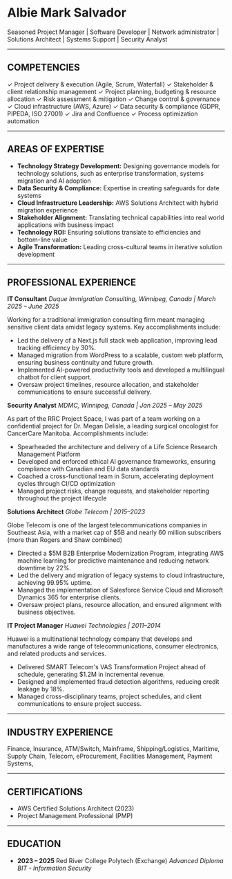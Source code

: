 # Albie Mark Salvador
Seasoned Project Manager | Software Developer | Network administrator | Solutions Architect | Systems Support | Security Analyst

---

## COMPETENCIES
✓ Project delivery & execution (Agile, Scrum, Waterfall)
✓ Stakeholder & client relationship management
✓ Project planning, budgeting & resource allocation
✓ Risk assessment & mitigation
✓ Change control & governance
✓ Cloud infrastructure (AWS, Azure)
✓ Data security & compliance (GDPR, PIPEDA, ISO 27001)
✓ Jira and Confluence
✓ Process optimization automation

---

## AREAS OF EXPERTISE
*   **Technology Strategy Development:** Designing governance models for technology solutions, such as enterprise transformation, systems migration and AI adoption
*   **Data Security & Compliance:** Expertise in creating safeguards for date systems
*   **Cloud Infrastructure Leadership:** AWS Solutions Architect with hybrid migration experience
*   **Stakeholder Alignment:** Translating technical capabilities into real world applications with business impact
*   **Technology ROI:** Ensuring solutions translate to efficiencies and bottom-line value
*   **Agile Transformation:** Leading cross-cultural teams in iterative solution development

---

## PROFESSIONAL EXPERIENCE

**IT Consultant**
*Duque Immigration Consulting, Winnipeg, Canada | March 2025 – June 2025*

Working for a traditional immigration consulting firm meant managing sensitive client data amidst legacy systems. Key accomplishments include:
*   Led the delivery of a Next.js full stack web application, improving lead tracking efficiency by 30%.
*   Managed migration from WordPress to a scalable, custom web platform, ensuring business continuity and future growth.
*   Implemented AI-powered productivity tools and developed a multilingual chatbot for client support.
*   Oversaw project timelines, resource allocation, and stakeholder communications to ensure successful delivery.

**Security Analyst**
*MDMC, Winnipeg, Canada | Jan 2025 – May 2025*

As part of the RRC Project Space, I was part of a team working on a confidential project for Dr. Megan Delisle, a leading surgical oncologist for CancerCare Manitoba. Accomplishments include:
*   Spearheaded the architecture and delivery of a Life Science Research Management Platform
*   Developed and enforced ethical AI governance frameworks, ensuring compliance with Canadian and EU data standards
*   Coached a cross-functional team in Scrum, accelerating deployment cycles through CI/CD optimization
*   Managed project risks, change requests, and stakeholder reporting throughout the project lifecycle

**Solutions Architect**
*Globe Telecom | 2015–2023*

Globe Telecom is one of the largest telecommunications companies in Southeast Asia, with a market cap of $5B and nearly 60 million subscribers (more than Rogers and Shaw combined)
*   Directed a $5M B2B Enterprise Modernization Program, integrating AWS machine learning for predictive maintenance and reducing network downtime by 22%.
*   Led the delivery and migration of legacy systems to cloud infrastructure, achieving 99.95% uptime.
*   Managed the implementation of Salesforce Service Cloud and Microsoft Dynamics 365 for enterprise clients.
*   Oversaw project plans, resource allocation, and ensured alignment with business objectives.

**IT Project Manager**
*Huawei Technologies | 2011–2014*

Huawei is a multinational technology company that develops and manufactures a wide range of telecommunications, consumer electronics, and related products and services.
*   Delivered SMART Telecom's VAS Transformation Project ahead of schedule, generating $1.2M in incremental revenue.
*   Designed and implemented fraud detection algorithms, reducing credit leakage by 18%.
*   Managed cross-disciplinary teams, project schedules, and client communications to ensure project success.

---

## INDUSTRY EXPERIENCE
Finance, Insurance, ATM/Switch, Mainframe, Shipping/Logistics, Maritime, Supply Chain, Telecom, eProcurement, Facilities Management, Payment Systems,

---

## CERTIFICATIONS
*   AWS Certified Solutions Architect (2023)
*   Project Management Professional (PMP)


---

## EDUCATION
*   **2023 – 2025** Red River College Polytech (Exchange)
    *Advanced Diploma BIT - Information Security*
